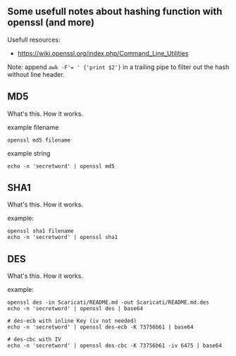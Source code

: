 Some usefull notes about hashing function with openssl (and more)
----------------------------------------------------------------------

Usefull resources:
 - https://wiki.openssl.org/index.php/Command_Line_Utilities

Note: append `awk -F'= ' {'print $2'}` in a trailing pipe to filter out the hash without line header.

MD5
---

What's this.
How it works.

example filename
````
openssl md5 filename
````

example string
````
echo -n 'secretword' | openssl md5 
````

SHA1
---

What's this.
How it works.

example:
````
openssl sha1 filename
echo -n 'secretword' | openssl sha1
````

DES
---

What's this.
How it works.

example:
````
openssl des -in Scaricati/README.md -out Scaricati/README.md.des
echo -n 'secretword' | openssl des | base64 

# des-ecb with inline Key (iv not needed)
echo -n 'secretword' | openssl des-ecb -K 73756b61 | base64

# des-cbc with IV
echo -n 'secretword' | openssl des-cbc -K 73756b61 -iv 6475 | base64 
````

